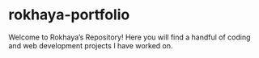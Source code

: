 # rokhaya-portfolio

Welcome to Rokhaya’s Repository! Here you will find a handful of coding and web development projects I have worked on.
